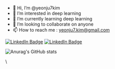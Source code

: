 - 👋 Hi, I’m @yeonju7kim
- 👀 I’m interested in deep learning
- 🌱 I’m currently learning deep learning
- 💞️ I’m looking to collaborate on anyone
- 📫 How to reach me : yeonju7.kim@gmail.com

[![LinkedIn Badge](https://img.shields.io/badge/-Blog-5220b1?style=flat&logo=Github&link=https://yeonju7kim.github.io/)](https://yeonju7kim.github.io/)   [![LinkedIn Badge](http://img.shields.io/badge/-LinkedIn-0072b1?style=flat&logo=linkedin&link=https://www.linkedin.com/in/kim-yeonju-37a13b22a/)](https://www.linkedin.com/in/kim-yeonju-37a13b22a/)   

<!---
yeonju7kim/yeonju7kim is a ✨ special ✨ repository because its `README.md` (this file) appears on your GitHub profile.
You can click the Preview link to take a look at your changes.
--->

![Anurag's GitHub stats](https://github-readme-stats.vercel.app/api?username=yeonju7kim&show_icons=true&theme=radical)

<!---
[![Velog Badge](http://img.shields.io/badge/-Velog-20c997?style=flat&link=본인주소)](본인주소)
--->
\
